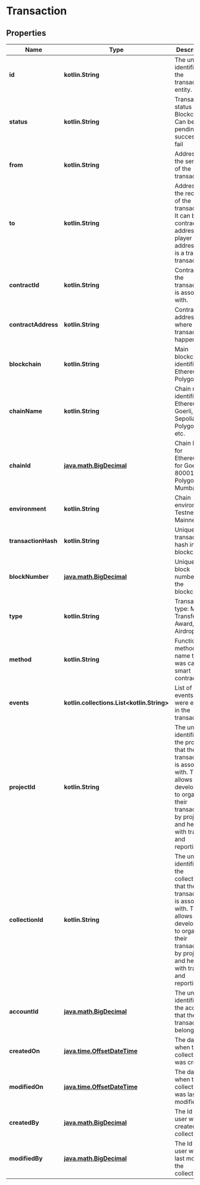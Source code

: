 
# Transaction

## Properties
Name | Type | Description | Notes
------------ | ------------- | ------------- | -------------
**id** | **kotlin.String** | The unique identifier for the transaction entity. | 
**status** | **kotlin.String** | Transaction status in Blockchain. Can be pending, success or fail | 
**from** | **kotlin.String** | Address of the sender of the transaction. | 
**to** | **kotlin.String** | Address of the receiver of the transaction. It can be contract address or player address if it is a transfer transaction. | 
**contractId** | **kotlin.String** | Contract ID the transaction is associated with. | 
**contractAddress** | **kotlin.String** | Contract address where the transaction happened. | 
**blockchain** | **kotlin.String** | Main blockchain identifier: Ethereum, Polygon, etc. | 
**chainName** | **kotlin.String** | Chain name identifier: Ethereum, Goerli, Sepolia, PolygonPoS, etc. | 
**chainId** | [**java.math.BigDecimal**](java.math.BigDecimal.md) | Chain ID: 1 for Ethereum, 5 for Goerli, 80001 for Polygon Mumbai, etc. | 
**environment** | **kotlin.String** | Chain environment: Testnet, Mainnet, etc. | 
**transactionHash** | **kotlin.String** | Unique transaction hash in the blockchain. | 
**blockNumber** | [**java.math.BigDecimal**](java.math.BigDecimal.md) | Unique block number in the blockchain. | 
**type** | **kotlin.String** | Transaction type: Mint, Transfer, Award, Airdrop, etc. | 
**method** | **kotlin.String** | Function method name that was called in smart contract | 
**events** | **kotlin.collections.List&lt;kotlin.String&gt;** | List of events that were emitted in the transaction | 
**projectId** | **kotlin.String** | The unique identifier of the project that the transaction is associated with. This allows developers to organize their transactions by project and helps with tracking and reporting. | 
**collectionId** | **kotlin.String** | The unique identifier of the collection that the transaction is associated with. This allows developers to organize their transactions by project and helps with tracking and reporting. | 
**accountId** | [**java.math.BigDecimal**](java.math.BigDecimal.md) | The unique identifier of the account that the transaction belongs to. | 
**createdOn** | [**java.time.OffsetDateTime**](java.time.OffsetDateTime.md) | The date when the collection was created. | 
**modifiedOn** | [**java.time.OffsetDateTime**](java.time.OffsetDateTime.md) | The date when the collection was last modified. | 
**createdBy** | [**java.math.BigDecimal**](java.math.BigDecimal.md) | The Id of the user who created the collection. | 
**modifiedBy** | [**java.math.BigDecimal**](java.math.BigDecimal.md) | The Id of the user who last modified the collection. | 



